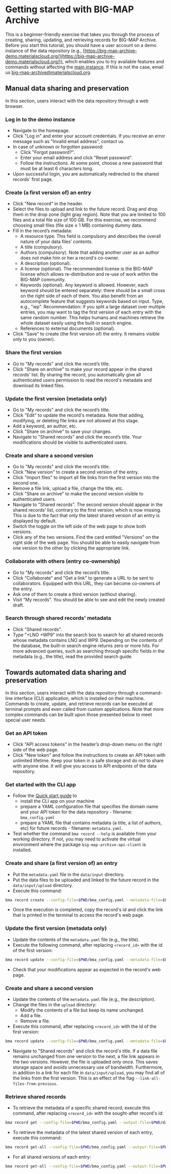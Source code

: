 # Getting started with BIG-MAP Archive

This is a beginner-friendly exercise that takes you through the process of creating, sharing, updating, and retrieving records for BIG-MAP Archive. Before you start this tutorial, you should have a user account on a demo instance of the data repository (e.g., [https://big-map-archive-demo.materialscloud.org/](https://big-map-archive-demo.materialscloud.org/)), which enables you to try available features and commands without affecting the [main instance](https://archive.big-map.eu/). If this is not the case, email us big-map-archive@materialscloud.org.

## Manual data sharing and preservation

In this section, users interact with the data repository through a web browser.

### Log in to the demo instance

- Navigate to the homepage.
- Click "Log in" and enter your account credentials. If you receive an error message such as "Invalid email address", contact us.
- In case of unknown or forgotten password:
  - Click "Forgot password?". 
  - Enter your email address and click "Reset password".
  - Follow the instructions. At some point, choose a new password that must be at least 6 characters long.
- Upon successful login, you are automatically redirected to the shared records' first page.

### Create (a first version of) an entry

- Click "New record" in the header.
- Select the files to upload and link to the future record. Drag and drop them in the drop zone (light gray region). 
Note that you are limited to 100 files and a total file size of 100 GB. 
For this exercise, we recommend choosing small files (file size ≤ 1 MB) containing dummy data.
- Fill in the record’s metadata:
  - A resource type. This field is compulsory and describes the overall nature of your data files’ contents.
  - A title (compulsory).
  - Authors (compulsory). Note that adding another user as an author does not make him or her a record's co-owner.
  - A description (optional).
  - A license (optional). The recommended license is the BIG-MAP license which allows re-distribution and re-use of work within the BIG-MAP community.
  - Keywords (optional). Any keyword is allowed. However, each keyword should be entered separately: there should be a small cross on the right side of each of them. You also benefit from an autocomplete feature that suggests keywords based on input. Type, e.g., "wp". Recommendation: if you split a large dataset over multiple entries, you may want to tag the first version of each entry with the same random number. This helps humans and machines retrieve the whole dataset easily using the built-in search engine. 
  - References to external documents (optional).
- Click "Save" to create (the first version of) the entry. It remains visible only to you (owner).

### Share the first version

- Go to "My records" and click the record’s title.
- Click "Share on archive" to make your record appear in the shared records' list. By sharing the record, you automatically give all authenticated users permission to read the record's metadata and download its linked files.  

### Update the first version (metadata only)

- Go to "My records" and click the record’s title.
- Click "Edit" to update the record's metadata. Note that adding, modifying, or deleting file links are not allowed at this stage.
- Add a keyword, an author, etc.
- Click "Share on archive" to save your changes.
- Navigate to "Shared records" and click the record’s title. Your modifications should be visible to authenticated users.

### Create and share a second version

- Go to "My records" and click the record’s title.
- Click "New version" to create a second version of the entry.
- Click "Import files" to import all file links from the first version into the second one.
- Remove a file link, upload a file, change the title, etc.
- Click "Share on archive" to make the second version visible to authenticated users. 
- Navigate to "Shared records". The second version should appear in the shared records’ list, contrary to the first version, which is now missing. This is due to the fact that only the latest shared version of an entry is displayed by default. 
- Switch the toggle on the left side of the web page to show both versions. 
- Click any of the two versions. Find the card entitled "Versions" on the right side of the web page. You should be able to easily navigate from one version to the other by clicking the appropriate link.

### Collaborate with others (entry co-ownership)

- Go to "My records" and click the record’s title.
- Click "Collaborate" and "Get a link" to generate a URL to be sent to collaborators. Equipped with this URL, they can become co-owners of the entry.
- Ask one of them to create a third version (without sharing).
- Visit "My records". You should be able to see and edit the newly created draft.

### Search through shared records' metadata

- Click "Shared records".
- Type "+LNO +WP9" into the search box to search for all shared records whose metadata contains LNO and WP9. Depending on the contents of the database, the built-in search engine returns zero or more hits. For more advanced queries, such as searching through specific fields in the metadata (e.g., the title), read the provided search guide.

## Towards automated data sharing and preservation

In this section, users interact with the data repository through a command-line interface (CLI) application, which is installed on their machine. Commands to create, update, and retrieve records can be executed at terminal prompts and even called from custom applications. Note that more complex commands can be built upon those presented below to meet special user needs.

### Get an API token

- Click "API access tokens" in the header’s drop-down menu on the right side of the web page.
- Click "New token" and follow the instructions to create an API token with unlimited lifetime. Keep your token in a safe storage and do not to share with anyone else. It will give you access to API endpoints of the data repository. 

### Get started with the CLI app

- Follow the [Quick start guide](https://github.com/materialscloud-org/big-map-archive-api-client#quick-start) to
  - install the CLI app on your machine
  - prepare a YAML configuration file that specifies the domain name and your API token for the data repository - filename: `bma_config.yaml`
  - prepare a YAML file that contains metadata (a title, a list of authors, etc) for future records - filename: `metadata.yaml`.
- Test whether the command `bma record --help` is available from your working directory. If not, you may need to activate the virtual environment where the package `big-map-archive-api-client` is installed.

### Create and share (a first version of) an entry

- Put the `metadata.yaml` file in the `data/input` directory.
- Put the data files to be uploaded and linked to the future record in the `data/input/upload` directory.
- Execute this command:
```bash
bma record create --config-file=$PWD/bma_config.yaml --metadata-file=$PWD/data/input/metadata.yaml --data-files=$PWD/data/input/upload --publish
```
- Once the execution is completed, copy the record's id and click the link that is printed in the terminal to access the record's web page.

### Update the first version (metadata only)

- Update the contents of the `metadata.yaml` file (e.g., the title).
- Execute the following command, after replacing `<record_id>` with the id of the first version:
```bash
bma record update --config-file=$PWD/bma_config.yaml --metadata-file=$PWD/data/input/metadata.yaml --data-files=$PWD/data/input/upload --record-id=<record_id> --update-only
```
- Check that your modifications appear as expected in the record's web page.

### Create and share a second version

- Update the contents of the `metadata.yaml` file (e.g., the description).
- Change the files in the `upload` directory:
  - Modify the contents of a file but keep its name unchanged.
  - Add a file.
  - Remove a file.
- Execute this command, after replacing `<record_id>` with the id of the first version:
```bash
bma record update --config-file=$PWD/bma_config.yaml --metadata-file=$PWD/data/input/metadata.yaml --data-files=$PWD/data/input/upload --record-id=<record_id> --link-all-files-from-previous --publish
```
- Navigate to "Shared records" and click the record's title. If a data file remains unchanged from one version to the next, a file link appears in the two versions. However, the file is uploaded only once. This saves storage space and avoids unnecessary use of bandwidth. Furthermore, in addition to a link for each file in `data/input/upload`, you may find all of the links from the first version. This is an effect of the flag `--link-all-files-from-previous`.

### Retrieve shared records

- To retrieve the metadata of a specific shared record, execute this command, after replacing `<record_id>` with the sought-after record's id:
```bash
bma record get --config-file=$PWD/bma_config.yaml --output-file=$PWD/data/output/metadata.json --record-id=<record_id>
```
- To retrieve the metadata of the latest shared version of each entry, execute this command:
```bash
bma record get-all --config-file=$PWD/bma_config.yaml --output-file=$PWD/data/output/metadata.json
```
- For all shared versions of each entry:
```bash
bma record get-all --config-file=$PWD/bma_config.yaml --output-file=$PWD/data/output/metadata.json --all-versions
```
